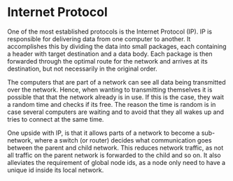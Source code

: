 # Internet Protocol

One of the most established protocols is the Internet Protocol (IP). IP is
responsible for delivering data from one computer to another. It accomplishes
this by dividing the data into small packages, each containing a header with
target destination and a data body. Each package is then forwarded through the
optimal route for the network and arrives at its destination, but not
necessarily in the original order.

The computers that are part of a network can see all data being transmitted over
the network. Hence, when wanting to transmitting themselves it is possible that
that the network already is in use. If this is the case, they wait a random time
and checks if its free. The reason the time is random is in case several
computers are waiting and to avoid that they all wakes up and tries to connect
at the same time.

One upside with IP, is that it allows parts of a network to become a
sub-network, where a switch (or router) decides what communication goes between
the parent and child network. This reduces network traffic, as not all traffic
on the parent network is forwarded to the child and so on. It also alleviates
the requirement of global node ids, as a node only need to have a unique id
inside its local network.
